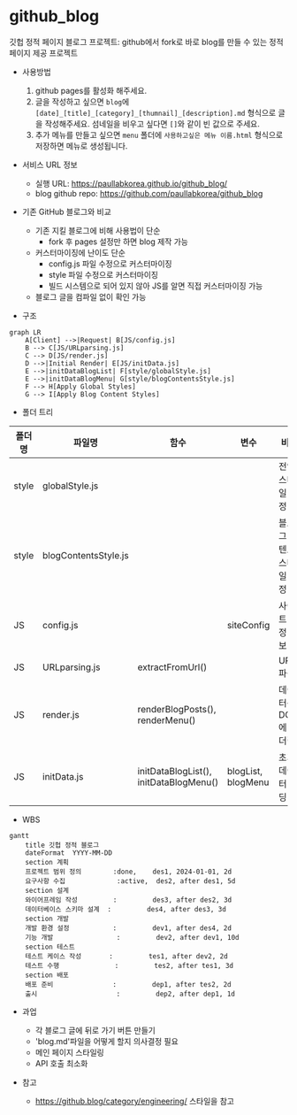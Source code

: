 # github_blog
깃헙 정적 페이지 블로그 프로젝트: github에서 fork로 바로 blog를 만들 수 있는 정적 페이지 제공 프로젝트

* 사용방법
    1. github pages를 활성화 해주세요.
    2. 글을 작성하고 싶으면 `blog`에 `[date]_[title]_[category]_[thumnail]_[description].md` 형식으로 글을 작성해주세요. 섬네일을 비우고 싶다면 `[]`와 같이 빈 값으로 주세요.
    3. 추가 메뉴를 만들고 싶으면 `menu` 폴더에 `사용하고싶은 메뉴 이름.html` 형식으로 저장하면 메뉴로 생성됩니다.

* 서비스 URL 정보
    * 실행 URL: https://paullabkorea.github.io/github_blog/
    * blog github repo: https://github.com/paullabkorea/github_blog
    

* 기존 GitHub 블로그와 비교
    * 기존 지킬 블로그에 비해 사용법이 단순
        * fork 후 pages 설정만 하면 blog 제작 가능
    * 커스터마이징에 난이도 단순
        * config.js 파일 수정으로 커스터마이징
        * style 파일 수정으로 커스터마이징
        * 빌드 시스템으로 되어 있지 않아 JS를 알면 직접 커스터마이징 가능
    * 블로그 글을 컴파일 없이 확인 가능

* 구조
```mermaid
graph LR
    A[Client] -->|Request| B[JS/config.js]
    B --> C[JS/URLparsing.js]
    C --> D[JS/render.js]
    D -->|Initial Render| E[JS/initData.js]
    E -->|initDataBlogList| F[style/globalStyle.js]
    E -->|initDataBlogMenu| G[style/blogContentsStyle.js]
    F --> H[Apply Global Styles]
    G --> I[Apply Blog Content Styles]
```

* 폴더 트리

| 폴더명 | 파일명 | 함수 | 변수 | 비고 |
|--------|--------|------|------|------|
| style  | globalStyle.js | | | 전역 스타일 설정 |
| style  | blogContentsStyle.js | | | 블로그 컨텐츠 스타일 설정 |
| JS     | config.js | | siteConfig | 사이트 설정 정보 |
| JS     | URLparsing.js | extractFromUrl() | | URL 파싱 |
| JS     | render.js | renderBlogPosts(), renderMenu() | | 데이터를 DOM에 렌더링 |
| JS     | initData.js | initDataBlogList(), initDataBlogMenu() | blogList, blogMenu | 초기 데이터 로딩 |

* WBS
```mermaid
gantt
    title 깃헙 정적 블로그
    dateFormat  YYYY-MM-DD
    section 계획
    프로젝트 범위 정의        :done,    des1, 2024-01-01, 2d
    요구사항 수집             :active,  des2, after des1, 5d
    section 설계
    와이어프레임 작성         :         des3, after des2, 3d
    데이터베이스 스키마 설계  :         des4, after des3, 3d
    section 개발
    개발 환경 설정           :         dev1, after des4, 2d
    기능 개발                :         dev2, after dev1, 10d
    section 테스트
    테스트 케이스 작성       :         tes1, after dev2, 2d
    테스트 수행              :         tes2, after tes1, 3d
    section 배포
    배포 준비               :         dep1, after tes2, 2d
    출시                    :         dep2, after dep1, 1d
```

* 과업
    * 각 블로그 글에 뒤로 가기 버튼 만들기
    * 'blog.md'파일을 어떻게 할지 의사결정 필요
    * 메인 페이지 스타일링
    * API 호출 최소화

* 참고
    * https://github.blog/category/engineering/ 스타일을 참고